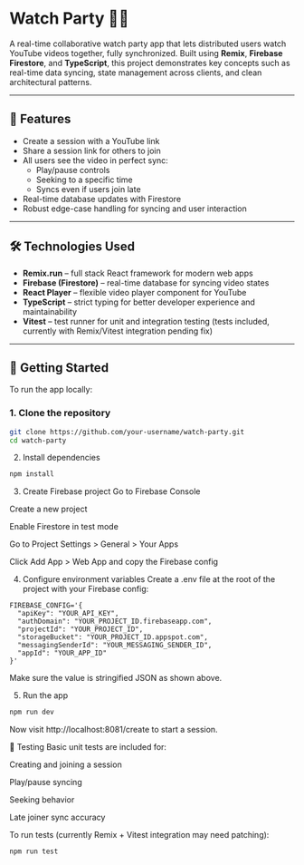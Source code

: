 # Watch Party 🎥🕺

A real-time collaborative watch party app that lets distributed users watch YouTube videos together, fully synchronized. Built using **Remix**, **Firebase Firestore**, and **TypeScript**, this project demonstrates key concepts such as real-time data syncing, state management across clients, and clean architectural patterns.

---

## 🧠 Features

- Create a session with a YouTube link
- Share a session link for others to join
- All users see the video in perfect sync:
  - Play/pause controls
  - Seeking to a specific time
  - Syncs even if users join late
- Real-time database updates with Firestore
- Robust edge-case handling for syncing and user interaction

---

## 🛠️ Technologies Used

- **Remix.run** – full stack React framework for modern web apps
- **Firebase (Firestore)** – real-time database for syncing video states
- **React Player** – flexible video player component for YouTube
- **TypeScript** – strict typing for better developer experience and maintainability
- **Vitest** – test runner for unit and integration testing (tests included, currently with Remix/Vitest integration pending fix)

---

## 🚀 Getting Started

To run the app locally:

### 1. Clone the repository

```bash
git clone https://github.com/your-username/watch-party.git
cd watch-party
```
2. Install dependencies
```bash
npm install
```
3. Create Firebase project
Go to Firebase Console

Create a new project

Enable Firestore in test mode

Go to Project Settings > General > Your Apps

Click Add App > Web App and copy the Firebase config

4. Configure environment variables
Create a .env file at the root of the project with your Firebase config:

```.env
FIREBASE_CONFIG='{
  "apiKey": "YOUR_API_KEY",
  "authDomain": "YOUR_PROJECT_ID.firebaseapp.com",
  "projectId": "YOUR_PROJECT_ID",
  "storageBucket": "YOUR_PROJECT_ID.appspot.com",
  "messagingSenderId": "YOUR_MESSAGING_SENDER_ID",
  "appId": "YOUR_APP_ID"
}'
```
Make sure the value is stringified JSON as shown above.

5. Run the app
```bash
npm run dev
```

Now visit http://localhost:8081/create to start a session.

🧪 Testing
Basic unit tests are included for:

Creating and joining a session

Play/pause syncing

Seeking behavior

Late joiner sync accuracy

To run tests (currently Remix + Vitest integration may need patching):

```bash
npm run test
```

